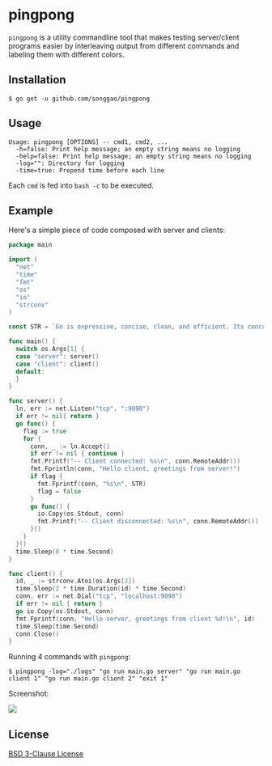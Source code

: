 # pingpong

`pingpong` is a utility commandline tool that makes testing server/client programs easier by interleaving output from different commands and labeling them with different colors.

## Installation
```shell
$ go get -u github.com/songgao/pingpong
```

## Usage
```
Usage: pingpong [OPTIONS] -- cmd1, cmd2, ...
  -h=false: Print help message; an empty string means no logging
  -help=false: Print help message; an empty string means no logging
  -log="": Directory for logging
  -time=true: Prepend time before each line
```
Each `cmd` is fed into `bash -c` to be executed.

## Example

Here's a simple piece of code composed with server and clients:
```go
package main

import (
  "net"
  "time"
  "fmt"
  "os"
  "io"
  "strconv"
)

const STR = `Go is expressive, concise, clean, and efficient. Its concurrency mechanisms make it easy to write programs that get the most out of multicore and networked machines, while its novel type system enables flexible and modular program construction. Go compiles quickly to machine code yet has the convenience of garbage collection and the power of run-time reflection. It's a fast, statically typed, compiled language that feels like a dynamically typed, interpreted language.`

func main() {
  switch os.Args[1] {
  case "server": server()
  case "client": client()
  default:
  }
}

func server() {
  ln, err := net.Listen("tcp", ":9090")
  if err != nil{ return }
  go func() {
    flag := true
    for {
      conn, _ := ln.Accept()
      if err != nil { continue }
      fmt.Printf("-- Client connected: %s\n", conn.RemoteAddr())
      fmt.Fprintln(conn, "Hello client, greetings from server!")
      if flag {
        fmt.Fprintf(conn, "%s\n", STR)
        flag = false
      }
      go func() {
        io.Copy(os.Stdout, conn)
        fmt.Printf("-- Client disconnected: %s\n", conn.RemoteAddr())
      }()
    }
  }()
  time.Sleep(8 * time.Second)
}

func client() {
  id, _ := strconv.Atoi(os.Args[2])
  time.Sleep(2 * time.Duration(id) * time.Second)
  conn, err := net.Dial("tcp", "localhost:9090")
  if err != nil { return }
  go io.Copy(os.Stdout, conn)
  fmt.Fprintf(conn, "Hello server, greetings from client %d!\n", id)
  time.Sleep(time.Second)
  conn.Close()
}
```

Running 4 commands with `pingpong`:
```shell
$ pingpong -log="./logs" "go run main.go server" "go run main.go client 1" "go run main.go client 2" "exit 1"
```

Screenshot:

![](https://raw.github.com/songgao/pingpong/403a6c9a2730100e938228e69b69fedcd0167688/images/screenshot.png)

## License
[BSD 3-Clause License](http://opensource.org/licenses/BSD-3-Clause)
